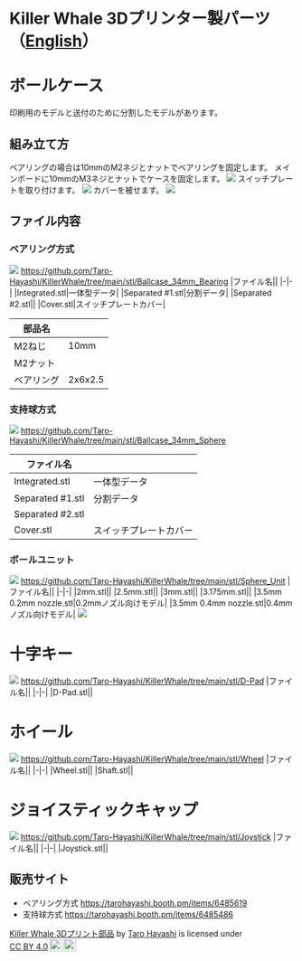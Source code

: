 # Killer Whale 3Dプリンター製パーツ（[English](3DP_EN.md)）


# ボールケース

印刷用のモデルと送付のために分割したモデルがあります。

## 組み立て方
ベアリングの場合は10mmのM2ネジとナットでベアリングを固定します。
メインボードに10mmのM3ネジとナットでケースを固定します。
![](img/3DP/1_1_PCB.jpg)
スイッチプレートを取り付けます。
![](img/3DP/1_2_SwitchPlate.jpg)
カバーを被せます。
![](img/3DP/1_3_Cover.jpg)

## ファイル内容
### ベアリング方式

![](img/3DP/2_1_BearingCase.jpg)
https://github.com/Taro-Hayashi/KillerWhale/tree/main/stl/Ballcase_34mm_Bearing
|ファイル名||
|-|-|
|Integrated.stl|一体型データ|
|Separated #1.stl|分割データ|
|Separated #2.stl||
|Cover.stl|スイッチプレートカバー|

|部品名||
|-|-|
|M2ねじ|10mm|
|M2ナット||
|ベアリング|2x6x2.5|

### 支持球方式

![](img/3DP/2_2_SphereCase.jpg)
https://github.com/Taro-Hayashi/KillerWhale/tree/main/stl/Ballcase_34mm_Sphere

|ファイル名||
|-|-|
|Integrated.stl|一体型データ|
|Separated #1.stl|分割データ|
|Separated #2.stl||
|Cover.stl|スイッチプレートカバー|

### ボールユニット
![](img/3DP/2_3_SphereUnit.jpg)
https://github.com/Taro-Hayashi/KillerWhale/tree/main/stl/Sphere_Unit
|ファイル名||
|-|-|
|2mm.stl||
|2.5mm.stl||
|3mm.stl||
|3.175mm.stl||
|3.5mm 0.2mm nozzle.stl|0.2mmノズル向けモデル|
|3.5mm 0.4mm nozzle.stl|0.4mmノズル向けモデル|
![](img/3DP/2_3_1_measure.jpg)

# 十字キー
![](img/3DP/3_1_D-Pad.jpg)
https://github.com/Taro-Hayashi/KillerWhale/tree/main/stl/D-Pad
|ファイル名||
|-|-|
|D-Pad.stl||

# ホイール
![](img/3DP/4_1_Wheel.jpg)
https://github.com/Taro-Hayashi/KillerWhale/tree/main/stl/Wheel
|ファイル名||
|-|-|
|Wheel.stl||
|Shaft.stl||

# ジョイスティックキャップ
![](img/3DP/5_1_JoystickCap.jpg)
https://github.com/Taro-Hayashi/KillerWhale/tree/main/stl/Joystick
|ファイル名||
|-|-|
|Joystick.stl||

## 販売サイト
- ベアリング方式 https://tarohayashi.booth.pm/items/6485619
- 支持球方式 https://tarohayashi.booth.pm/items/6485486

<p xmlns:cc="http://creativecommons.org/ns#" xmlns:dct="http://purl.org/dc/terms/"><a property="dct:title" rel="cc:attributionURL" href="https://github.com/Taro-Hayashi/KillerWhale/tree/main/3DP.md">Killer Whale 3Dプリント部品</a> by <a rel="cc:attributionURL dct:creator" property="cc:attributionName" href="https://x.com/w_vwbw">Taro Hayashi</a> is licensed under <a href="https://creativecommons.org/licenses/by/4.0/?ref=chooser-v1" target="_blank" rel="license noopener noreferrer" style="display:inline-block;">CC BY 4.0<img style="height:22px!important;margin-left:3px;vertical-align:text-bottom;" src="https://mirrors.creativecommons.org/presskit/icons/cc.svg?ref=chooser-v1" alt=""><img style="height:22px!important;margin-left:3px;vertical-align:text-bottom;" src="https://mirrors.creativecommons.org/presskit/icons/by.svg?ref=chooser-v1" alt=""></a></p>
